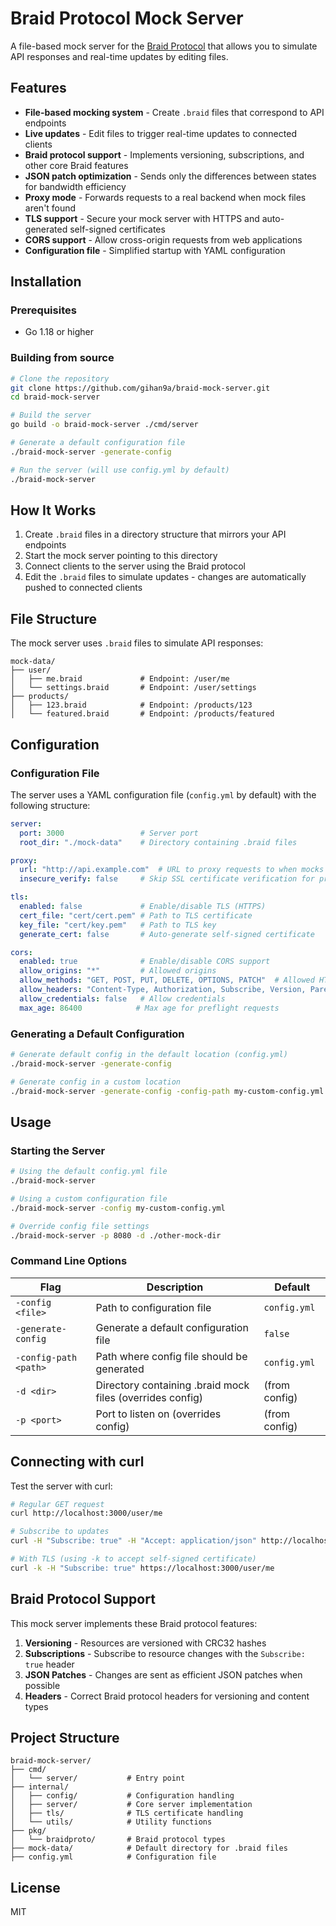 # Braid Protocol Mock Server

A file-based mock server for the [Braid Protocol](https://braid.org/) that allows you to simulate API responses and real-time updates by editing files.

## Features

- **File-based mocking system** - Create `.braid` files that correspond to API endpoints
- **Live updates** - Edit files to trigger real-time updates to connected clients
- **Braid protocol support** - Implements versioning, subscriptions, and other core Braid features
- **JSON patch optimization** - Sends only the differences between states for bandwidth efficiency
- **Proxy mode** - Forwards requests to a real backend when mock files aren't found
- **TLS support** - Secure your mock server with HTTPS and auto-generated self-signed certificates
- **CORS support** - Allow cross-origin requests from web applications
- **Configuration file** - Simplified startup with YAML configuration

## Installation

### Prerequisites

- Go 1.18 or higher

### Building from source

```bash
# Clone the repository
git clone https://github.com/gihan9a/braid-mock-server.git
cd braid-mock-server

# Build the server
go build -o braid-mock-server ./cmd/server

# Generate a default configuration file
./braid-mock-server -generate-config

# Run the server (will use config.yml by default)
./braid-mock-server
```

## How It Works

1. Create `.braid` files in a directory structure that mirrors your API endpoints
2. Start the mock server pointing to this directory
3. Connect clients to the server using the Braid protocol
4. Edit the `.braid` files to simulate updates - changes are automatically pushed to connected clients

## File Structure

The mock server uses `.braid` files to simulate API responses:

```
mock-data/
├── user/
│   ├── me.braid             # Endpoint: /user/me
│   └── settings.braid       # Endpoint: /user/settings
├── products/
│   ├── 123.braid            # Endpoint: /products/123
│   └── featured.braid       # Endpoint: /products/featured
```

## Configuration

### Configuration File

The server uses a YAML configuration file (`config.yml` by default) with the following structure:

```yaml
server:
  port: 3000                 # Server port
  root_dir: "./mock-data"    # Directory containing .braid files

proxy:
  url: "http://api.example.com"  # URL to proxy requests to when mocks don't exist
  insecure_verify: false     # Skip SSL certificate verification for proxy

tls:
  enabled: false             # Enable/disable TLS (HTTPS)
  cert_file: "cert/cert.pem" # Path to TLS certificate
  key_file: "cert/key.pem"   # Path to TLS key
  generate_cert: false       # Auto-generate self-signed certificate

cors:
  enabled: true              # Enable/disable CORS support
  allow_origins: "*"         # Allowed origins
  allow_methods: "GET, POST, PUT, DELETE, OPTIONS, PATCH"  # Allowed HTTP methods
  allow_headers: "Content-Type, Authorization, Subscribe, Version, Parents"  # Allowed headers
  allow_credentials: false   # Allow credentials
  max_age: 86400            # Max age for preflight requests
```

### Generating a Default Configuration

```bash
# Generate default config in the default location (config.yml)
./braid-mock-server -generate-config

# Generate config in a custom location
./braid-mock-server -generate-config -config-path my-custom-config.yml
```

## Usage

### Starting the Server

```bash
# Using the default config.yml file
./braid-mock-server

# Using a custom configuration file
./braid-mock-server -config my-custom-config.yml

# Override config file settings
./braid-mock-server -p 8080 -d ./other-mock-dir
```

### Command Line Options

| Flag | Description | Default |
|------|-------------|---------|
| `-config <file>` | Path to configuration file | `config.yml` |
| `-generate-config` | Generate a default configuration file | `false` |
| `-config-path <path>` | Path where config file should be generated | `config.yml` |
| `-d <dir>` | Directory containing .braid mock files (overrides config) | (from config) |
| `-p <port>` | Port to listen on (overrides config) | (from config) |

## Connecting with curl

Test the server with curl:

```bash
# Regular GET request
curl http://localhost:3000/user/me

# Subscribe to updates
curl -H "Subscribe: true" -H "Accept: application/json" http://localhost:3000/user/me

# With TLS (using -k to accept self-signed certificate)
curl -k -H "Subscribe: true" https://localhost:3000/user/me
```

## Braid Protocol Support

This mock server implements these Braid protocol features:

1. **Versioning** - Resources are versioned with CRC32 hashes
2. **Subscriptions** - Subscribe to resource changes with the `Subscribe: true` header
3. **JSON Patches** - Changes are sent as efficient JSON patches when possible
4. **Headers** - Correct Braid protocol headers for versioning and content types

## Project Structure

```
braid-mock-server/
├── cmd/
│   └── server/           # Entry point
├── internal/
│   ├── config/           # Configuration handling
│   ├── server/           # Core server implementation
│   ├── tls/              # TLS certificate handling
│   └── utils/            # Utility functions
├── pkg/
│   └── braidproto/       # Braid protocol types
├── mock-data/            # Default directory for .braid files
├── config.yml            # Configuration file
```

## License

MIT